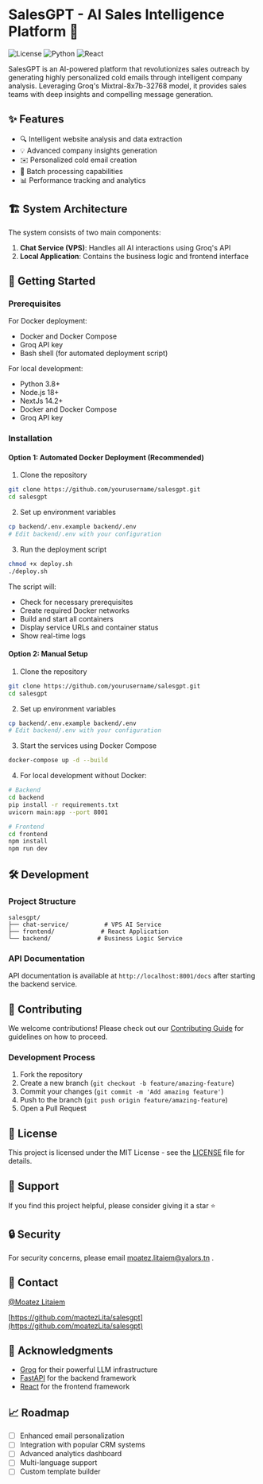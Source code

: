 # SalesGPT - AI Sales Intelligence Platform 🚀

![License](https://img.shields.io/badge/license-MIT-blue.svg)
![Python](https://img.shields.io/badge/python-v3.10+-blue.svg)
![React](https://img.shields.io/badge/react-v18.0+-blue.svg)

SalesGPT is an AI-powered platform that revolutionizes sales outreach by generating highly personalized cold emails through intelligent company analysis. Leveraging Groq's Mixtral-8x7b-32768 model, it provides sales teams with deep insights and compelling message generation.

## ✨ Features

- 🔍 Intelligent website analysis and data extraction
- 💡 Advanced company insights generation
- ✉️ Personalized cold email creation
- 🔄 Batch processing capabilities
- 📊 Performance tracking and analytics

## 🏗️ System Architecture

The system consists of two main components:

1. **Chat Service (VPS)**: Handles all AI interactions using Groq's API
2. **Local Application**: Contains the business logic and frontend interface

## 🚀 Getting Started

### Prerequisites

For Docker deployment:
- Docker and Docker Compose
- Groq API key
- Bash shell (for automated deployment script)

For local development:
- Python 3.8+
- Node.js 18+
- NextJs 14.2+
- Docker and Docker Compose
- Groq API key

### Installation

#### Option 1: Automated Docker Deployment (Recommended)

1. Clone the repository
```bash
git clone https://github.com/yourusername/salesgpt.git
cd salesgpt
```

2. Set up environment variables
```bash
cp backend/.env.example backend/.env
# Edit backend/.env with your configuration
```

3. Run the deployment script
```bash
chmod +x deploy.sh
./deploy.sh
```

The script will:
- Check for necessary prerequisites
- Create required Docker networks
- Build and start all containers
- Display service URLs and container status
- Show real-time logs

#### Option 2: Manual Setup

1. Clone the repository
```bash
git clone https://github.com/yourusername/salesgpt.git
cd salesgpt
```

2. Set up environment variables
```bash
cp backend/.env.example backend/.env
# Edit backend/.env with your configuration
```

3. Start the services using Docker Compose
```bash
docker-compose up -d --build
```

4. For local development without Docker:
```bash
# Backend
cd backend
pip install -r requirements.txt
uvicorn main:app --port 8001

# Frontend
cd frontend
npm install
npm run dev
```

## 🛠️ Development

### Project Structure

```
salesgpt/
├── chat-service/          # VPS AI Service
├── frontend/             # React Application
└── backend/             # Business Logic Service
```

### API Documentation

API documentation is available at `http://localhost:8001/docs` after starting the backend service.

## 🤝 Contributing

We welcome contributions! Please check out our [Contributing Guide](CONTRIBUTING.md) for guidelines on how to proceed.

### Development Process

1. Fork the repository
2. Create a new branch (`git checkout -b feature/amazing-feature`)
3. Commit your changes (`git commit -m 'Add amazing feature'`)
4. Push to the branch (`git push origin feature/amazing-feature`)
5. Open a Pull Request

## 📝 License

This project is licensed under the MIT License - see the [LICENSE](LICENSE) file for details.

## 🌟 Support

If you find this project helpful, please consider giving it a star ⭐️

## 🔒 Security

For security concerns, please email moatez.litaiem@yalors.tn .

## 📧 Contact

[@Moatez Litaiem](https://www.linkedin.com/in/litaiem-moatez/)

[https://github.com/maotezLita/salesgpt](https://github.com/moatezLita/salesgpt)

## 🙏 Acknowledgments

- [Groq](https://groq.com/) for their powerful LLM infrastructure
- [FastAPI](https://fastapi.tiangolo.com/) for the backend framework
- [React](https://reactjs.org/) for the frontend framework

## 📈 Roadmap

- [ ] Enhanced email personalization
- [ ] Integration with popular CRM systems
- [ ] Advanced analytics dashboard
- [ ] Multi-language support
- [ ] Custom template builder
